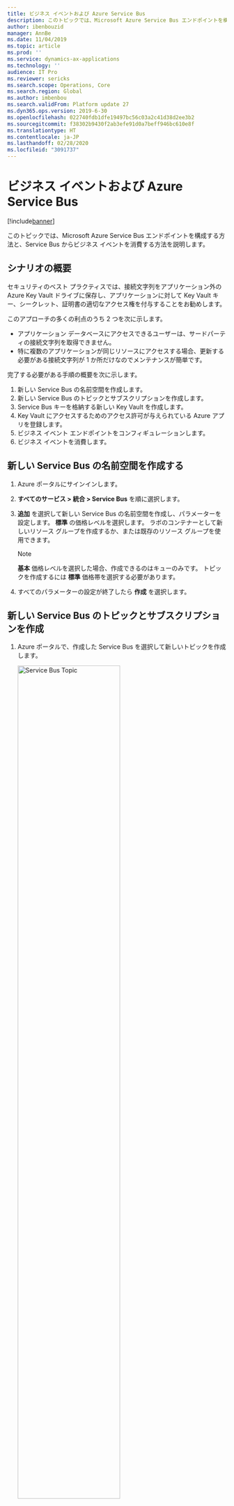 ```yaml
---
title: ビジネス イベントおよび Azure Service Bus
description: このトピックでは、Microsoft Azure Service Bus エンドポイントを構成する方法と、Service Bus からビジネス イベントを消費する方法を説明します。
author: ibenbouzid
manager: AnnBe
ms.date: 11/04/2019
ms.topic: article
ms.prod: ''
ms.service: dynamics-ax-applications
ms.technology: ''
audience: IT Pro
ms.reviewer: sericks
ms.search.scope: Operations, Core
ms.search.region: Global
ms.author: imbenbou
ms.search.validFrom: Platform update 27
ms.dyn365.ops.version: 2019-6-30
ms.openlocfilehash: 022740fdb1dfe19497bc56c03a2c41d38d2ee3b2
ms.sourcegitcommit: f38302b9430f2ab3efe91d0a7beff946bc610e8f
ms.translationtype: HT
ms.contentlocale: ja-JP
ms.lasthandoff: 02/28/2020
ms.locfileid: "3091737"
---
```

# <a name="business-events-and-azure-service-bus"></a>ビジネス イベントおよび Azure Service Bus
[!include[banner](../../includes/banner.md)]

このトピックでは、Microsoft Azure Service Bus エンドポイントを構成する方法と、Service Bus からビジネス イベントを消費する方法を説明します。

## <a name="scenario-overview"></a>シナリオの概要

セキュリティのベスト プラクティスでは、接続文字列をアプリケーション外の Azure Key Vault ドライブに保存し、アプリケーションに対して Key Vault キー、シークレット、証明書の適切なアクセス権を付与することをお勧めします。

このアプローチの多くの利点のうち 2 つを次に示します。

- アプリケーション データベースにアクセスできるユーザーは、サードパーティの接続文字列を取得できません。
- 特に複数のアプリケーションが同じリソースにアクセスする場合、更新する必要がある接続文字列が 1 か所だけなのでメンテナンスが簡単です。

完了する必要がある手順の概要を次に示します。

1. 新しい Service Bus の名前空間を作成します。
2. 新しい Service Bus のトピックとサブスクリプションを作成します。
3. Service Bus キーを格納する新しい Key Vault を作成します。
4. Key Vault にアクセスするためのアクセス許可が与えられている Azure アプリを登録します。
5. ビジネス イベント エンドポイントをコンフィギュレーションします。
6. ビジネス イベントを消費します。

## <a name="create-a-new-service-bus-namespace"></a>新しい Service Bus の名前空間を作成する

1. Azure ポータルにサインインします。
2. **すべてのサービス \> 統合 \> Service Bus** を順に選択します。
3. **追加** を選択して新しい Service Bus の名前空間を作成し、パラメーターを設定します。 **標準** の価格レベルを選択します。 ラボのコンテナーとして新しいリソース グループを作成するか、または既存のリソース グループを使用できます。

    > [!NOTE]
    > **基本** 価格レベルを選択した場合、作成できるのはキューのみです。 トピックを作成するには **標準** 価格帯を選択する必要があります。

4. すべてのパラメーターの設定が終了したら **作成** を選択します。

## <a name="create-a-new-service-bus-topic-and-subscription"></a>新しい Service Bus のトピックとサブスクリプションを作成

1. Azure ポータルで、作成した Service Bus を選択して新しいトピックを作成します。

   <img alt="Service Bus Topic" src="../../media/BEF-Howto-servicebus-03.png" width="70%">

2. 新しいトピックを選択して **BE-USMF** という名前の新しいサブスクリプションを作成します。

    <img alt="Service Bus subscription" src="../../media/BEF-Howto-servicebus-04.png" width="70%">

3. Service Bus のブレードに戻り、イベントを送信する新しい共有アクセス ポリシーを作成します。 Service Bus のトピックにイベントを送信するには **送信** ポリシーのみが必要です。

    <img alt="Service Bus Shared access policy" src="../../media/BEF-Howto-servicebus-05.png" width="70%">

4. 新しい **送信** ポリシーを選択して **プライマリ接続文字列** 値をコピーして保存します。 この値は後で使用します。

    <img alt="Service Bus connection string" src="../../media/BEF-Howto-servicebus-06.png" width="70%">

  > [!NOTE]
  > 共有アクセス ポリシーは、トピック レベルではなく、名前空間レベルにある必要があります。 トピック レベルの共有アクセスポリシーを使用する場合は、ビジネス イベント用のエンドポイントをコンフィギュレーションするときに、末尾にセミコロン EntityPath = を付加した文字列を含めることはできません。

## <a name="create-a-new-key-vault"></a>新しい Key Vault の作成

この手順では、前の手順でコピーしたキーを保存する Key Vault を作成します。 Key Vault は、キー、シークレット、証明書を保存するために使用する安全なドライブです。 接続文字列を保存する代わりに、より一般的で安全なアプローチは Key Vault に保存することです。 その後、新しいアプリケーションを Azure Active Directory (Azure AD) に登録し、Key Vault からシークレットを取得する権限を付与できます。

1. Azure ポータルで **すべてのサービス \> セキュリティ \> Key Vaults** を選択します。
2. リソース グループに新しい Key Vault を作成し、デフォルトのパラメーターを設定します。

    <img alt="New Key Vault" src="../../media/BEF-Howto-Keyvault-02.png" width="50%">

3. **概要** を選択し、Key Vault の **DNS 名** 値をコピーして保存します。 この値は後で使用します。

    <img alt="Key vault DNS name" src="../../media/BEF-Howto-Keyvault-03.png" width="70%">

4. **BE-Key Vault \> シークレット \> 生成/インポート** を選択します。 シークレットの名前を入力し、先に保存した Service Bus 接続文字列を貼り付けます。

    <img alt="Key vault secret " src="../../media/BEF-Howto-Keyvault-04.png" width="70%">

5. **作成**を選択します。

## <a name="register-a-new-application"></a>新しいアプリケーションの登録

この手順では、新しいアプリケーションを Azure AD に登録して、Key Vault のシークレットの読み取りと取得アクセスを許可します。 Finance and Operations はこのアプリケーションを使用して、Service Bus のシークレットを取得します。

1. Azure ポータルで **すべてのサービス \> セキュリティ \> Azure Active Directory** を選択します。
2. **アプリ登録 (プレビュー) \> 新しい登録** を選択し、アプリケーションの名前を入力します。
3. **登録** を選択します。
4. 新しいアプリケーションを選択してから **証明書とシークレット \> 新しいクライアント シークレット** を選択します。 シークレットの名前を入力し、有効期限が切れないようにシークレットを設定します。 その後 **追加** を選択します。

    <img alt="Azure App secret " src="../../media/BEF-Howto-Keyvault-07.png" width="50%">

5. 新しいシークレットをコピーして保存します。 これは後で使用します。

    > [!IMPORTANT]
    > シークレットは一度だけ表示されます。 シークレットをコピーし忘れた場合は、削除してから新しいシークレットを作成する必要があります。

    <img alt="Copy App secret " src="../../media/BEF-Howto-Keyvault-08.png" width="70%">

6. **概要** を選択し、アプリケーション ID をコピーして保存します。 この値は後で使用します。

    <img alt="Copy App ID " src="../../media/BEF-Howto-Keyvault-09.png" width="70%">

7. **すべてのサービス \> セキュリティ \> Key Vaults** を選択します。
8. 前に作成した Key Vault を選択してから **アクセスポリシー \> 新規追加** を選択します。
9. **プリンシパル** ブレードで、新しい登録済みアプリケーションを選択します。 Key Vault のシークレットを取得するには、**Get** と **List** シークレット アクセス許可のチェック ボックスを選択します。

    <img alt="Key Vault access policy " src="../../media/BEF-Howto-Keyvault-12.png" width="50%">

10. 新しいアクセス ポリシーを保存します。

## <a name="configure-a-business-events-endpoint"></a>ビジネス イベント エンドポイントのをコンフィギュレーション 

1. アプリケーションにサイン インし、**システム管理** \> **設定** \> **ビジネス イベント**の順に移動します。
2. **エンドポイント** を選択します。
3. **新規** を選択します。
4. **Azure Service Bus のトピック** を選択します。
5. **次へ** を選択します。
6. 必要なパラメーター値を設定します。

    <img alt="Service Bus endpoint" src="../../media/BEF-Howto-servicebus-08.png" width="70%">

7. **OK** を選択します。

## <a name="consume-a-business-event"></a>ビジネス イベントの消費

ビジネス シナリオは USMF 企業の顧客の支払いが転記されるたびに、電子メールやメッセージをチーム チャネルに送信します。 顧客アカウント番号、顧客名、支払い額などの詳細がメッセージ`に含まれる必要があります。

1. ビジネス イベント カタログを選択し、**顧客の支払が転記されました**ビジネス イベントを探します
2. USMF 会社のビジネス イベントを有効化します。

    <img alt="Activate business event " src="../../media/BEF-Howto-servicebus-09.png" width="30%">

    新しい Service Bus エンドポイントを使用するビジネス イベントを有効化した後、アプリケーションはテスト メッセージを送信してコンフィギュレーションが正確であることを確認し、接続をキャッシュします。

3. テスト メッセージが受信されたことを確認するには Azure ポータルで **BE-Topic** Service Bus トピックを選択して、そして以前に作成した **BE-USMF** Service Bus サブスクリプションに入ります。 サブスクリプションのメッセージ数が少なくとも **1** の値を示していることを確認します。 そうでない場合は、バッチジョブがメッセージを受信するまで待ちます。

    <img alt="Service Bus message count" src="../../media/BEF-Howto-servicebus-10.png" width="70%">

3. **すべてのサービス \> 統合 \> ロジック アプリ** を順に選択します。

    <img alt="Logic apps" src="../../media/BEF-Howto-servicebus-11.png" width="70%">

4. リソース グループに新しいロジック アプリを作成します。
5. ロジック アプリ リソースを作成したら、空のロジック アプリを作成するオプションを選択します。
6. **サービス バス** を検索して選択します。
7. **トピック サブスクリプションでメッセージを受信した場合 (オート コンプリート)** という名前のトリガーを選択します。

    > [!NOTE] 
    > オート コンプリートとは、メッセージが取得された後にサブスクリプション キューから削除されることを意味します。 ピーク ロックは同時実行消費者を許可します。 メッセージを削除するには、Service Bus アプリケーション プログラミング インターフェイス (API) の **完了** コマンドを呼び出す必要があります。

    ロジック アプリは初めて Service Bus にアクセスするために新しい接続を要求します。 この接続は、接続の詳細を Service Bus 名前空間の URL と資格情報としてキャッシュします。

8. Service Bus 名前空間を選択して新しい接続の名前を入力します。
9. ロジック アプリの **RootManageSharedAccessKey** ポリシーを選択して **作成** を選択します。

    > [!NOTE]
    > メッセージを送信するのではなく*取得* する必要があるため **送信** ポリシーをここで使用できません。 ベスト プラクティスとして、このユース ケースに新しいポリシーを作成して **リッスン** アクセス許可のみを付与できます。

    <img alt="Service bus listen policy " src="../../media/BEF-Howto-servicebus-16.png" width="70%">

10. トリガー パラメーターを選択します。 作成したトピックとサブスクリプションに必ず正しい名前を使用します。

    この API はコンフィギュレーション可能な頻度で、新しいメッセージの Service Bus をポーリングします (既定は 3 分ごと)。 ロジック アプリはトリガーの呼び出しとアクションの実行ごとに課金されるため、メッセージの量が少ない場合に API は不要なトリガーのコストに影響を与えます。 ただし、途中で Azure Event Grid を使用するプッシュ アーキテクチャを実装できます。 キューやサブスクリプションにメッセージがある場合、Service Bus はイベントをイベント グリッドにプッシュできます。 詳細については [Azure Service Bus からイベント グリッドへの統合の概要](https://docs.microsoft.com/azure/service-bus-messaging/service-bus-to-event-grid-integration-concept) を参照してください。

    <img alt="Logic apps trigger " src="../../media/BEF-Howto-servicebus-17.png" width="70%">

11. **新規ステップ** を選択して新しいアクションを追加します。
12. **JSON の解析** データ処理を検索します。 このステップは、データ コントラクトのスキーマを使用してメッセージを解析するために必要です。

    Service Bus から受信した本文コンテンツは base64 形式にエンコードされます。 したがって、JavaScript Object Notation (JSON) ペイロードを解析する前に文字列形式に変換する必要があります。 

13. **コンテンツ** フィールドをクリックし、表示されたウィンドウの **式** タブに次の式を入力します: **Base64ToString()**

    <img alt="base64ToString " src="../../media/BEF-Howto-servicebus-19.png" width="70%">

14. 式の括弧の間にカーソルを置き、**動的コンテンツ** タブで前の Service Bus トリガーから **メッセージのコンテンツ** コンテンツを見つけて選択します。 その後、**OK** を選択します。

    <img alt="Service Bus message body " src="../../media/BEF-Howto-servicebus-20.png" width="50%">

    次に、アプリケーションから受け取った契約のスキーマを入力する必要があります。 アプリケーションでは、サンプル ペイロードのみ提供します。 ただし、Azure ロジック アプリの機能を使用してペイロードからスキーマを生成できます。

15. ビジネス イベント カタログのイベントを選択し、**スキーマのダウンロード**リンクを選択します。 ダウンロードしたテキスト ファイルを開いて内容をコピーします。
16. ロジック アプリに戻って **サンプル ペイロードを使用してスキーマを生成** リンクを選択します。 テキスト ファイルの内容を貼り付けて **完了** を選択します。

    <img alt="Message schema " src="../../media/BEF-Howto-servicebus-22.png" width="70%">

17. サンプル ペイロードの品質により、特に実値がサンプル ペイロードで整数として与えられた場合、ジェネレーターは整数と実値を区別しません。 生成されたスキーマを確認して **整数** データ型のフィールドを **数値** データ型に変更する必要があるか判断します。 (JSON で **数値** データ型は実値を表します。)

    <img alt="JSON data types " src="../../media/BEF-Howto-servicebus-23.png" width="70%">

    次に、顧客の支払いの詳細を含む通知電子メールの送信など、最終的なアクションを選択します。

18. **電子メールの送信** アクションを検索し、自分の Microsoft Office 365 アカウントにサインインします。
19. メッセージの本文および、必須項目を入力します。

    <img alt="Logic apps action send email " src="../../media/BEF-Howto-servicebus-25.png" width="70%">

20. ロジック アプリを保存します。
21. 顧客の支払いを転記して、ビジネス イベントをトリガーします。 そして、ロジック アプリが実行されていること、顧客の支払いの詳細が記載された電子メールを受信することを確認します。
